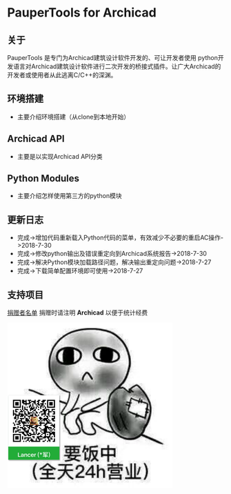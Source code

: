 # PauperTools for Archicad

## 关于

PauperTools 是专门为Archicad建筑设计软件开发的、可让开发者使用
python开发语言对Archicad建筑设计软件进行二次开发的桥接式插件。让广大Archicad的开发者或使用者从此逃离C/C++的深渊。

## 环境搭建

* 主要介绍环境搭建（从clone到本地开始） 

## Archicad API

* 主要是以实现Archicad API分类

## Python Modules

* 主要介绍怎样使用第三方的python模块

## 更新日志

* 完成->增加代码重新载入Python代码的菜单，有效减少不必要的重启AC操作->2018-7-30
* 完成->修改python输出及错误重定向到Archicad系统报告->2018-7-30
* 完成->解决Python模块加载路径问题，解决输出重定向问题->2018-7-27
* 完成->下载简单配置环境即可使用->2018-7-27

## 支持项目

[捐赠者名单](Donation/Donor.md) 捐赠时请注明 **Archicad** 以便于统计经费

<img src="Imgs/wechat_donation.jpg" width="384px" height="384px" />


